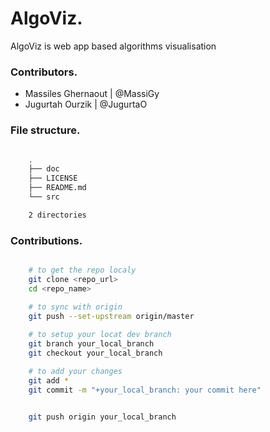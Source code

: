 # AlgoViz.
AlgoViz is web app based algorithms visualisation



### Contributors.

- Massiles Ghernaout | @MassiGy
- Jugurtah Ourzik    | @JugurtaO



### File structure.

```BASH

    .
    ├── doc
    ├── LICENSE
    ├── README.md
    └── src

    2 directories


```

### Contributions.

```BASH

    # to get the repo localy
    git clone <repo_url>
    cd <repo_name>

    # to sync with origin
    git push --set-upstream origin/master
    
    # to setup your locat dev branch
    git branch your_local_branch
    git checkout your_local_branch

    # to add your changes
    git add *
    git commit -m "+your_local_branch: your commit here"


    git push origin your_local_branch

```